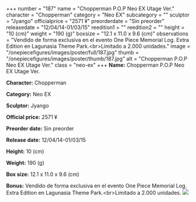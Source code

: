 +++
number = "187"
name = "Chopperman P.O.P Neo EX Utage Ver."
character = "Chopperman"
category = "Neo EX"
subcategory = ""
sculptor = "Jyango"
officialprice = "2571 ¥"
preorderdate = "Sin preorder"
releasedate = "12/04/14-01/03/15"
reedition1 = ""
reedition2 = ""
height = "10 (cm)"
weight = "190 (g)"
boxsize = "12.1 x 11.0 x 9.6 (cm)"
observations = "Vendido de forma exclusiva en el evento One Piece Memorial Log. Extra Edition en Lagunasia Theme Park.&lt;br&gt;Limitado a 2.000 unidades."
image = "/onepiecefigures/images/poster/full/187.jpg"
thumb = "/onepiecefigures/images/poster/thumb/187.jpg"
alt = "Chopperman P.O.P Neo EX Utage Ver."
class = "neo-ex"
+++
**Name:** Chopperman P.O.P Neo EX Utage Ver.

**Character:** Chopperman

**Category:** Neo EX 

**Sculptor:** Jyango

**Official price:** 2571 ¥

**Preorder date:** Sin preorder

**Release date:** 12/04/14-01/03/15

**Height:** 10 (cm)

**Weight:** 190 (g)

**Box size:** 12.1 x 11.0 x 9.6 (cm)

**Bonus:** Vendido de forma exclusiva en el evento One Piece Memorial Log. Extra Edition en Lagunasia Theme Park.&lt;br&gt;Limitado a 2.000 unidades.
<img src="/onepiecefigures/images/poster/thumb/187.jpg">